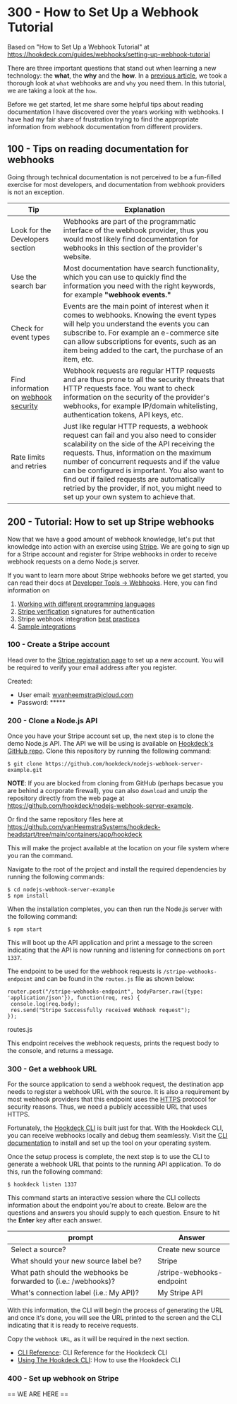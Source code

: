 # 300 - How to Set Up a Webhook Tutorial

Based on "How to Set Up a Webhook Tutorial" at https://hookdeck.com/guides/webhooks/setting-up-webhook-tutorial

There are three important questions that stand out when learning a new technology: the **what**, the **why** and the **how**. In a [previous article](../100/README.md), we took a thorough look at ```what``` webhooks are and ```why``` you need them. In this tutorial, we are taking a look at the ```how```.

Before we get started, let me share some helpful tips about reading documentation I have discovered over the years working with webhooks. I have had my fair share of frustration trying to find the appropriate information from webhook documentation from different providers.

## 100 - Tips on reading documentation for webhooks

Going through technical documentation is not perceived to be a fun-filled exercise for most developers, and documentation from webhook providers is not an exception.

| Tip | Explanation |
| --- | --- |
| Look for the Developers section | Webhooks are part of the programmatic interface of the webhook provider, thus you would most likely find documentation for webhooks in this section of the provider's website. |
| Use the search bar | Most documentation have search functionality, which you can use to quickly find the information you need with the right keywords, for example **"webhook events."** |
| Check for event types | Events are the main point of interest when it comes to webhooks. Knowing the event types will help you understand the events you can subscribe to. For example an e-commerce site can allow subscriptions for events, such as an item being added to the cart, the purchase of an item, etc. |
| Find information on [webhook security](https://hookdeck.com/guides/webhooks/webhook-security-vulnerabilities-guide) | Webhook requests are regular HTTP requests and are thus prone to all the security threats that HTTP requests face. You want to check information on the security of the provider's webhooks, for example IP/domain whitelisting, authentication tokens, API keys, etc. |
| Rate limits and retries | Just like regular HTTP requests, a webhook request can fail and you also need to consider scalability on the side of the API receiving the requests. Thus, information on the maximum number of concurrent requests and if the value can be configured is important. You also want to find out if failed requests are automatically retried by the provider, if not, you might need to set up your own system to achieve that. |

## 200 - Tutorial: How to set up Stripe webhooks

Now that we have a good amount of webhook knowledge, let's put that knowledge into action with an exercise using [Stripe](https://stripe.com/). We are going to sign up for a Stripe account and register for Stripe webhooks in order to receive webhook requests on a demo Node.js server.

If you want to learn more about Stripe webhooks before we get started, you can read their docs at [Developer Tools → Webhooks](https://stripe.com/docs/webhooks). Here, you can find information on

1. [Working with different programming languages](https://stripe.com/docs/webhooks/build)
2. [Stripe verification](https://stripe.com/docs/webhooks/signatures) signatures for authentication
3. Stripe webhook integration [best practices](https://stripe.com/docs/webhooks/best-practices)
4. [Sample integrations](https://stripe.com/docs/webhooks/integration-builder)

### 100 - Create a Stripe account

Head over to the [Stripe registration page](https://dashboard.stripe.com/register) to set up a new account. You will be required to verify your email address after you register.

Created:

- User email: wvanheemstra@icloud.com
- Password: *****

### 200 - Clone a Node.js API

Once you have your Stripe account set up, the next step is to clone the demo Node.js API. The API we will be using is available on [Hookdeck's GitHub repo](https://github.com/hookdeck/nodejs-webhook-server-example). Clone this repository by running the following command:

```
$ git clone https://github.com/hookdeck/nodejs-webhook-server-example.git
```

**NOTE**: If you are blocked from cloning from GitHub (perhaps becasue you are behind a corporate firewall), you can also ```download``` and unzip the repository directly from the web page at https://github.com/hookdeck/nodejs-webhook-server-example.

Or find the same repository files here at https://github.com/vanHeemstraSystems/hookdeck-headstart/tree/main/containers/app/hookdeck

This will make the project available at the location on your file system where you ran the command.

Navigate to the root of the project and install the required dependencies by running the following commands:

```
$ cd nodejs-webhook-server-example
$ npm install
```

When the installation completes, you can then run the Node.js server with the following command:

```
$ npm start
```

This will boot up the API application and print a message to the screen indicating that the API is now running and listening for connections on ```port 1337```.

The endpoint to be used for the webhook requests is ```/stripe-webhooks-endpoint``` and can be found in the ```routes.js``` file as shown below:

```
router.post("/stripe-webhooks-endpoint", bodyParser.raw({type: 'application/json'}), function(req, res) {
 console.log(req.body);
 res.send("Stripe Successfully received Webhook request");
});
```
routes.js

This endpoint receives the webhook requests, prints the request body to the console, and returns a message.

### 300 - Get a webhook URL

For the source application to send a webhook request, the destination app needs to register a webhook URL with the source. It is also a requirement by most webhook providers that this endpoint uses the [HTTPS](https://en.wikipedia.org/wiki/HTTPS) protocol for security reasons. Thus, we need a publicly accessible URL that uses HTTPS.

Fortunately, the [Hookdeck CLI](https://hookdeck.com/cli) is built just for that. With the Hookdeck CLI, you can receive webhooks locally and debug them seamlessly. Visit the [CLI documentation](https://hookdeck.com/docs/using-the-cli) to install and set up the tool on your operating system.

Once the setup process is complete, the next step is to use the CLI to generate a webhook URL that points to the running API application. To do this, run the following command:

```
$ hookdeck listen 1337
```

This command starts an interactive session where the CLI collects information about the endpoint you're about to create. Below are the questions and answers you should supply to each question. Ensure to hit the **Enter** key after each answer.

| prompt | Answer |
| --- | --- |
| Select a source? | Create new source |
| What should your new source label be? | Stripe |
| What path should the webhooks be forwarded to (i.e.: /webhooks)? | /stripe-webhooks-endpoint |
| What's connection label (i.e.: My API)? | My Stripe API |

With this information, the CLI will begin the process of generating the URL and once it's done, you will see the URL printed to the screen and the CLI indicating that it is ready to receive requests.

Copy the ```webhook URL```, as it will be required in the next section.

- [CLI Reference](https://hookdeck.com/cli): CLI Reference for the Hookdeck CLI
- [Using The Hookdeck CLI](https://hookdeck.com/docs/using-the-cli): How to use the Hookdeck CLI

### 400 - Set up webhook on Stripe

== WE ARE HERE ==
